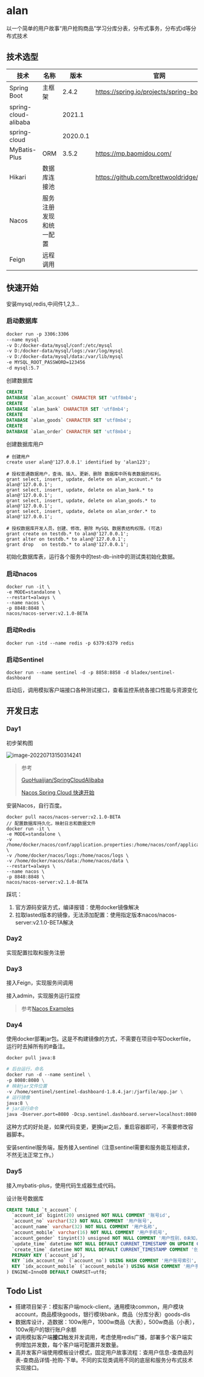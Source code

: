 # alan
以一个简单的用户故事“用户抢购商品”学习分库分表，分布式事务，分布式id等分布式技术

## 技术选型

| 技术                 | 名称                   | 版本     | 官网                                        |
| -------------------- | ---------------------- | -------- | ------------------------------------------- |
| Spring Boot          | 主框架                 | 2.4.2    | https://spring.io/projects/spring-boot      |
| spring-cloud-alibaba |                        | 2021.1   |                                             |
| spring-cloud         |                        | 2020.0.1 |                                             |
| MyBatis-Plus         | ORM                    | 3.5.2    | https://mp.baomidou.com/                    |
| Hikari               | 数据库连接池           |          | https://github.com/brettwooldridge/HikariCP |
| Nacos                | 服务注册发现和统一配置 |          |                                             |
| Feign                | 远程调用               |          |                                             |

## 快速开始

安装mysql,redis,中间件1,2,3...

### 启动数据库

```dockerfile
docker run -p 3306:3306 
--name mysql 
-v D:/docker-data/mysql/conf:/etc/mysql 
-v D:/docker-data/mysql/logs:/var/log/mysql 
-v D:/docker-data/mysql/data:/var/lib/mysql 
-e MYSQL_ROOT_PASSWORD=123456 
-d mysql:5.7
```

创建数据库

```sql
CREATE
DATABASE `alan_account` CHARACTER SET 'utf8mb4';
CREATE
DATABASE `alan_bank` CHARACTER SET 'utf8mb4';
CREATE
DATABASE `alan_goods` CHARACTER SET 'utf8mb4';
CREATE
DATABASE `alan_order` CHARACTER SET 'utf8mb4';
```

创建数据库用户

```
# 创建用户
create user alan@'127.0.0.1' identified by 'alan123';

# 授权普通数据用户，查询、插入、更新、删除 数据库中所有表数据的权利。
grant select, insert, update, delete on alan_account.* to alan@'127.0.0.1';
grant select, insert, update, delete on alan_bank.* to alan@'127.0.0.1';
grant select, insert, update, delete on alan_goods.* to alan@'127.0.0.1';
grant select, insert, update, delete on alan_order.* to alan@'127.0.0.1';

# 授权数据库开发人员，创建、修改、删除 MySQL 数据表结构权限。(可选)
grant create on testdb.* to alan@'127.0.0.1';
grant alter on testdb.* to alan@'127.0.0.1';
grant drop   on testdb.* to alan@'127.0.0.1';
```

初始化数据库表，运行各个服务中的test-db-init中的测试类初始化数据。

### 启动nacos

```
docker run -it \
-e MODE=standalone \
--restart=always \
--name nacos \
-p 8848:8848 \
nacos/nacos-server:v2.1.0-BETA
```

### 启动Redis

```
docker run -itd --name redis -p 6379:6379 redis
```

### 启动Sentinel

```
docker run --name sentinel -d -p 8858:8858 -d bladex/sentinel-dashboard
```

启动后，调用模拟客户端接口各种测试接口，查看监控系统各接口性能与资源变化

## 开发日志

### Day1

初步架构图

![image-20220713150314241](https://jack-pic.oss-cn-hangzhou.aliyuncs.com/doc/image/image-20220713150314241.png)



> 参考
>
> [GuoHuaijian/SpringCloudAlibaba](https://github.com/GuoHuaijian/SpringCloudAlibaba)
>
> [Nacos Spring Cloud 快速开始](https://nacos.io/zh-cn/docs/quick-start-spring-cloud.html)

安装Nacos，自行百度。
```shell
docker pull nacos/nacos-server:v2.1.0-BETA
// 配置数据库持久化，映射日志和数据文件
docker run -it \
-e MODE=standalone \
-v /home/docker/nacos/conf/application.properties:/home/nacos/conf/application.properties \
-v /home/docker/nacos/logs:/home/nacos/logs \
-v /home/docker/nacos/data:/home/nacos/data \
--restart=always \
--name nacos \
-p 8848:8848 \
nacos/nacos-server:v2.1.0-BETA
```

踩坑：

1. 官方源码安装方式，编译报错：使用docker镜像解决
2. 拉取lasted版本的镜像，无法添加配置：使用指定版本nacos/nacos-server:v2.1.0-BETA解决

### Day2

实现配置拉取和服务注册

### Day3

接入Feign，实现服务间调用

接入admin，实现服务运行监控

> 参考[Nacos Examples](https://github.com/nacos-group/nacos-examples)

### Day4

使用docker部署jar包。这是不构建镜像的方式，不需要在项目中写Dockerfile，运行时去掉所有的#备注。

```dockerfile
docker pull java:8

# 后台运行，命名
docker run -d --name sentinel \
-p 8080:8080 \
# 映射jar文件位置
-v /home/sentinel/sentinel-dashboard-1.8.4.jar:/jarfile/app.jar \
# 运行镜像
java:8 \
# jar运行命令
java -Dserver.port=8080 -Dcsp.sentinel.dashboard.server=localhost:8080 -Dproject.name=sentinel-dashboard -jar /jarfile/app.jar
```

这种方式的好处是，如果代码变更，更换jar之后，重启容器即可，不需要修改容器脚本。

安装sentinel服务端，服务接入sentinel（注意sentinel需要和服务能互相请求，不然无法正常工作。）

### Day5

接入mybatis-plus，使用代码生成器生成代码。

设计账号数据库

```sql
CREATE TABLE `t_account` (
  `account_id` bigint(20) unsigned NOT NULL COMMENT '账号id',
  `account_no` varchar(32) NOT NULL COMMENT '用户账号',
  `account_name` varchar(32) NOT NULL COMMENT '用户名称',
  `account_mobile` varchar(16) NOT NULL COMMENT '用户手机号',
  `account_gender` tinyint(3) unsigned NOT NULL COMMENT '用户性别，0未知，1男，2女',
  `update_time` datetime NOT NULL DEFAULT CURRENT_TIMESTAMP ON UPDATE CURRENT_TIMESTAMP COMMENT '更新时间',
  `create_time` datetime NOT NULL DEFAULT CURRENT_TIMESTAMP COMMENT '创建时间',
  PRIMARY KEY (`account_id`),
  KEY `idx_account_no` (`account_no`) USING HASH COMMENT '用户账号索引',
  KEY `idx_account_mobile` (`account_mobile`) USING HASH COMMENT '用户手机索引'
) ENGINE=InnoDB DEFAULT CHARSET=utf8;
```

## Todo List

- 搭建项目架子：模拟客户端mock-client，通用模块common，用户模块account，商品模块goods，银行模块bank，商品（分库分表）goods-dis
- 数据库设计，造数据：100w用户，1000w商品（大表），500w商品（小表），100w用户的银行账户余额
- 调用模拟客户端**接口**触发并发调用，考虑使用redis广播，部署多个客户端实例增加并发数，每个客户端可配置并发数量。
- 高并发客户端使用模板设计模式，固定用户故事流程：查用户信息-查商品列表-查商品详情-抢购-下单。不同的实现类调用不同的底层和服务分布式技术实现接口。
